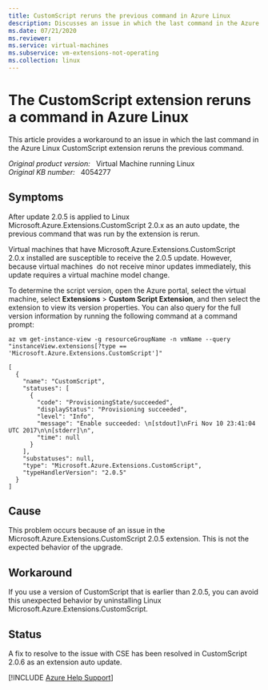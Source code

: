 ```yaml
---
title: CustomScript reruns the previous command in Azure Linux
description: Discusses an issue in which the last command in the Azure Linux CustomScript extension reruns the previous command. Provides a workaround.
ms.date: 07/21/2020
ms.reviewer: 
ms.service: virtual-machines
ms.subservice: vm-extensions-not-operating
ms.collection: linux
---
```

# The CustomScript extension reruns a command in Azure Linux

This article provides a workaround to an issue in which the last command in the Azure Linux CustomScript extension reruns the previous command.

_Original product version:_ &nbsp; Virtual Machine running Linux  
_Original KB number:_ &nbsp; 4054277

## Symptoms

After update 2.0.5 is applied to Linux Microsoft.Azure.Extensions.CustomScript 2.0.x as an auto update, the previous command that was run by the extension is rerun.  

Virtual machines that have Microsoft.Azure.Extensions.CustomScript 2.0.x installed are susceptible to receive the 2.0.5 update. However, because virtual machines  do not receive minor updates immediately, this update requires a virtual machine model change.

To determine the script version, open the Azure portal, select the virtual machine, select **Extensions** > **Custom Script Extension**, and then select the extension to view its version properties.
You can also query for the full version information by running the following command at a command prompt:

```azurecli
az vm get-instance-view -g resourceGroupName -n vmName --query "instanceView.extensions[?type == 'Microsoft.Azure.Extensions.CustomScript']"
```

```
[
  {
    "name": "CustomScript",
    "statuses": [
      {
        "code": "ProvisioningState/succeeded",
        "displayStatus": "Provisioning succeeded",
        "level": "Info",
        "message": "Enable succeeded: \n[stdout]\nFri Nov 10 23:41:04 UTC 2017\n\n[stderr]\n",
        "time": null
      }
    ],
    "substatuses": null,
    "type": "Microsoft.Azure.Extensions.CustomScript",
    "typeHandlerVersion": "2.0.5"
  }
]
```

## Cause

This problem occurs because of an issue in the Microsoft.Azure.Extensions.CustomScript 2.0.5 extension. This is not the expected behavior of the upgrade.

## Workaround

If you use a version of CustomScript that is earlier than 2.0.5, you can avoid this unexpected behavior by uninstalling Linux Microsoft.Azure.Extensions.CustomScript.

## Status

A fix to resolve to the issue with CSE has been resolved in CustomScript 2.0.6 as an extension auto update.

[!INCLUDE [Azure Help Support](../../includes/azure-help-support.md)]
